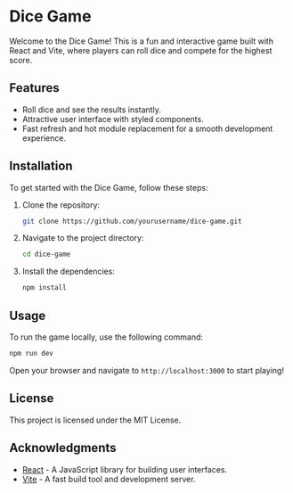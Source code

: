 # Dice Game

Welcome to the Dice Game! This is a fun and interactive game built with React and Vite, where players can roll dice and compete for the highest score.

## Features

- Roll dice and see the results instantly.
- Attractive user interface with styled components.
- Fast refresh and hot module replacement for a smooth development experience.

## Installation

To get started with the Dice Game, follow these steps:

1. Clone the repository:
   ```bash
   git clone https://github.com/yourusername/dice-game.git
   ```
2. Navigate to the project directory:
   ```bash
   cd dice-game
   ```
3. Install the dependencies:
   ```bash
   npm install
   ```

## Usage

To run the game locally, use the following command:

```bash
npm run dev
```

Open your browser and navigate to `http://localhost:3000` to start playing!

## License

This project is licensed under the MIT License.

## Acknowledgments

- [React](https://reactjs.org/) - A JavaScript library for building user interfaces.
- [Vite](https://vitejs.dev/) - A fast build tool and development server.
